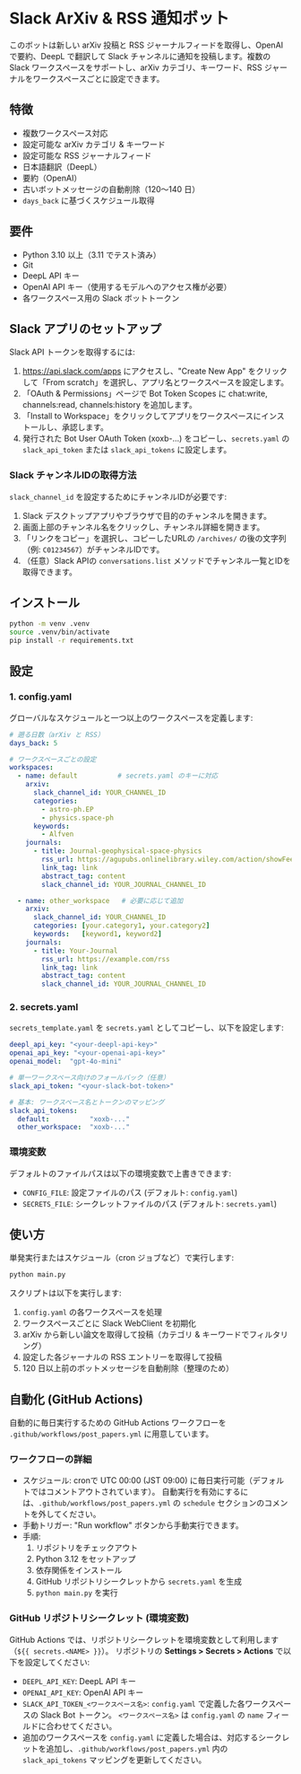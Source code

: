<!--
  Slack ArXiv & RSS 通知ボットの README 日本語版
-->
# Slack ArXiv & RSS 通知ボット

このボットは新しい arXiv 投稿と RSS ジャーナルフィードを取得し、OpenAI で要約、DeepL で翻訳して Slack チャンネルに通知を投稿します。複数の Slack ワークスペースをサポートし、arXiv カテゴリ、キーワード、RSS ジャーナルをワークスペースごとに設定できます。

## 特徴
- 複数ワークスペース対応
- 設定可能な arXiv カテゴリ & キーワード
- 設定可能な RSS ジャーナルフィード
- 日本語翻訳（DeepL）
- 要約（OpenAI）
- 古いボットメッセージの自動削除（120～140 日）
- `days_back` に基づくスケジュール取得

## 要件
- Python 3.10 以上（3.11 でテスト済み）
- Git
- DeepL API キー
- OpenAI API キー（使用するモデルへのアクセス権が必要）
- 各ワークスペース用の Slack ボットトークン
  
## Slack アプリのセットアップ
Slack API トークンを取得するには:
1. https://api.slack.com/apps にアクセスし、"Create New App" をクリックして「From scratch」を選択し、アプリ名とワークスペースを設定します。
2. 「OAuth & Permissions」ページで Bot Token Scopes に chat:write, channels:read, channels:history を追加します。
3. 「Install to Workspace」をクリックしてアプリをワークスペースにインストールし、承認します。
4. 発行された Bot User OAuth Token (xoxb-...) をコピーし、`secrets.yaml` の `slack_api_token` または `slack_api_tokens` に設定します。

### Slack チャンネルIDの取得方法

`slack_channel_id` を設定するためにチャンネルIDが必要です:
1. Slack デスクトップアプリやブラウザで目的のチャンネルを開きます。
2. 画面上部のチャンネル名をクリックし、チャンネル詳細を開きます。
3. 「リンクをコピー」を選択し、コピーしたURLの `/archives/` の後の文字列（例: `C01234567`）がチャンネルIDです。
4. （任意）Slack APIの `conversations.list` メソッドでチャンネル一覧とIDを取得できます。

## インストール
```bash
python -m venv .venv
source .venv/bin/activate
pip install -r requirements.txt
```

## 設定

### 1. config.yaml

グローバルなスケジュールと一つ以上のワークスペースを定義します:

```yaml
# 遡る日数（arXiv と RSS）
days_back: 5

# ワークスペースごとの設定
workspaces:
  - name: default          # secrets.yaml のキーに対応
    arxiv:
      slack_channel_id: YOUR_CHANNEL_ID
      categories:
        - astro-ph.EP
        - physics.space-ph
      keywords:
        - Alfven
    journals:
      - title: Journal-geophysical-space-physics
        rss_url: https://agupubs.onlinelibrary.wiley.com/action/showFeed?jc=21699402&type=etoc&feed=rss
        link_tag: link
        abstract_tag: content
        slack_channel_id: YOUR_JOURNAL_CHANNEL_ID

  - name: other_workspace   # 必要に応じて追加
    arxiv:
      slack_channel_id: YOUR_CHANNEL_ID
      categories: [your.category1, your.category2]
      keywords:   [keyword1, keyword2]
    journals:
      - title: Your-Journal
        rss_url: https://example.com/rss
        link_tag: link
        abstract_tag: content
        slack_channel_id: YOUR_JOURNAL_CHANNEL_ID
```

### 2. secrets.yaml

`secrets_template.yaml` を `secrets.yaml` としてコピーし、以下を設定します:

```yaml
deepl_api_key: "<your-deepl-api-key>"
openai_api_key: "<your-openai-api-key>"
openai_model:  "gpt-4o-mini"

# 単一ワークスペース向けのフォールバック（任意）
slack_api_token: "<your-slack-bot-token>"

# 基本: ワークスペース名とトークンのマッピング
slack_api_tokens:
  default:          "xoxb-..."
  other_workspace:  "xoxb-..."
```
### 環境変数

デフォルトのファイルパスは以下の環境変数で上書きできます:

- `CONFIG_FILE`: 設定ファイルのパス (デフォルト: `config.yaml`)
- `SECRETS_FILE`: シークレットファイルのパス (デフォルト: `secrets.yaml`)

## 使い方

単発実行またはスケジュール（cron ジョブなど）で実行します:

```bash
python main.py
```

スクリプトは以下を実行します:
1. `config.yaml` の各ワークスペースを処理
2. ワークスペースごとに Slack WebClient を初期化
3. arXiv から新しい論文を取得して投稿（カテゴリ & キーワードでフィルタリング）
4. 設定した各ジャーナルの RSS エントリーを取得して投稿
5. 120 日以上前のボットメッセージを自動削除（整理のため）

## 自動化 (GitHub Actions)

自動的に毎日実行するための GitHub Actions ワークフローを `.github/workflows/post_papers.yml` に用意しています。

### ワークフローの詳細
- スケジュール: cronで UTC 00:00 (JST 09:00) に毎日実行可能（デフォルトではコメントアウトされています）。
  自動実行を有効にするには、`.github/workflows/post_papers.yml` の `schedule` セクションのコメントを外してください。
- 手動トリガー: "Run workflow" ボタンから手動実行できます。
- 手順:
  1. リポジトリをチェックアウト
  2. Python 3.12 をセットアップ
  3. 依存関係をインストール
  4. GitHub リポジトリシークレットから `secrets.yaml` を生成
  5. `python main.py` を実行

### GitHub リポジトリシークレット (環境変数)

GitHub Actions では、リポジトリシークレットを環境変数として利用します（`${{ secrets.<NAME> }}`）。
リポジトリの **Settings > Secrets > Actions** で以下を設定してください:

- `DEEPL_API_KEY`: DeepL API キー
- `OPENAI_API_KEY`: OpenAI API キー
- `SLACK_API_TOKEN_<ワークスペース名>`: `config.yaml` で定義した各ワークスペースの Slack Bot トークン。 `<ワークスペース名>` は `config.yaml` の `name` フィールドに合わせてください。
- 追加のワークスペースを `config.yaml` に定義した場合は、対応するシークレットを追加し、`.github/workflows/post_papers.yml` 内の `slack_api_tokens` マッピングを更新してください。
